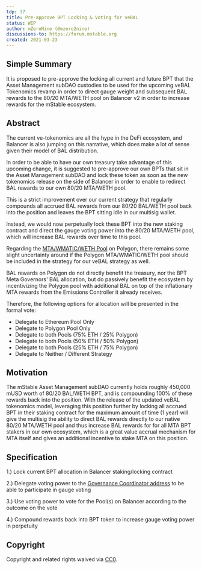 ```yaml
---
tdp: 37
title: Pre-approve BPT Locking & Voting for veBAL
status: WIP
author: mZeroNine (@mzero2nine)
discussions-to: https://forum.mstable.org
created: 2021-03-23
---
```


## Simple Summary

It is proposed to pre-approve the locking all current and future BPT that the Asset Management subDAO custodies to be used for the upcoming veBAL Tokenomics revamp in order to direct gauge weight and subsequent BAL rewards to the 80/20 MTA/WETH pool on Balancer v2 in order to increase rewards for the mStable ecosystem.

## Abstract

The current ve-tokenomics are all the hype in the DeFi ecosystem, and Balancer is also jumping on this narrative, which does make a lot of sense given their model of BAL distribution. 

In order to be able to have our own treasury take advantage of this upcoming change, it is suggested to pre-approve our own BPTs that sit in the Asset Management subDAO and lock these token as soon as the new tokenomics release on the side of Balancer in order to enable to redirect BAL rewards to our own 80/20 MTA/WETH pool.

This is a strict improvement over our current strategy that regularly compounds all accrued BAL rewards from our 80/20 BAL/WETH pool back into the position and leaves the BPT sitting idle in our multisig wallet. 

Instead, we would now perpetually lock these BPT into the new staking contract and direct the gauge voting power into the 80/20 MTA/WETH pool, which will increase BAL rewards over time to this pool.

Regarding the [MTA/WMATIC/WETH Pool](https://polygon.balancer.fi/#/pool/0x614b5038611729ed49e0ded154d8a5d3af9d1d9e00010000000000000000001d) on Polygon, there remains some slight uncertainty around if the Polygon MTA/WMATIC/WETH pool should be included in the strategy for our veBAL strategy as well.

BAL rewards on Polygon do not directly benefit the treasury, nor the BPT Meta Governors' BAL allocation, but do passively benefit the ecosystem by incentivizing the Polygon pool with additional BAL on top of the inflationary MTA rewards from the Emissions Controller it already receives.

Therefore, the following options for allocation will be presented in the formal vote: 

- Delegate to Ethereum Pool Only
- Delegate to Polygon Pool Only
- Delegate to both Pools (75% ETH / 25% Polygon)
- Delegate to both Pools (50% ETH / 50% Polygon)
- Delegate to both Pools (25% ETH / 75% Polygon)
- Delegate to Neither / Different Strategy

## Motivation

The mStable Asset Management subDAO currently holds roughly 450,000 mUSD worth of 80/20 BAL/WETH BPT, and is compounding 100% of these rewards back into the position. With the release of the updated veBAL tokenomics model, leveraging this position further by locking all accrued BPT in their staking contract for the maximum amount of time (1 year) will give the multisig the ability to direct BAL rewards directly to our native 80/20 MTA/WETH pool and thus increase BAL rewards for for all MTA BPT stakers in our own ecosystem, which is a great value accrual mechanism for MTA itself and gives an additional incentive to stake MTA on this position.

## Specification

1.) Lock current BPT allocation in Balancer staking/locking contract

2.) Delegate voting power to the [Governance Coordinator address](https://etherscan.io/address/0x908db31ce01dc42c8b712f9156e969bc65023119) to be able to participate in gauge voting

3.) Use voting power to vote for the Pool(s) on Balancer according to the outcome on the vote

4.) Compound rewards back into BPT token to increase gauge voting power in perpetuity

## Copyright

Copyright and related rights waived via [CC0](https://creativecommons.org/publicdomain/zero/1.0/).